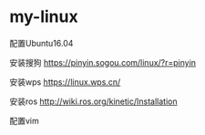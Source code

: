 # my-linux
配置Ubuntu16.04

安装搜狗    https://pinyin.sogou.com/linux/?r=pinyin

安装wps    https://linux.wps.cn/

安装ros    http://wiki.ros.org/kinetic/Installation

配置vim
